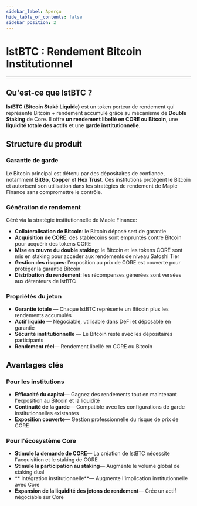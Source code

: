 ```yaml
---
sidebar_label: Aperçu
hide_table_of_contents: false
sidebar_position: 2
---
```


# lstBTC : Rendement Bitcoin Institutionnel

---

## Qu'est-ce que lstBTC ?

**lstBTC (Bitcoin Staké Liquide)** est un token porteur de rendement qui représente Bitcoin + rendement accumulé grâce au mécanisme de **Double Staking** de Core. Il offre **un rendement libellé en CORE ou Bitcoin**, une **liquidité totale des actifs** et une **garde institutionnelle**.

## Structure du produit

### Garantie de garde

Le Bitcoin principal est détenu par des dépositaires de confiance, notamment **BitGo**, **Copper** et **Hex Trust**. Ces institutions protègent le Bitcoin et autorisent son utilisation dans les stratégies de rendement de Maple Finance sans compromettre le contrôle.

### Génération de rendement

Géré via la stratégie institutionnelle de Maple Finance:

- **Collateralisation de Bitcoin**: le Bitcoin déposé sert de garantie
- **Acquisition de CORE**: des stablecoins sont empruntés contre Bitcoin pour acquérir des tokens CORE
- **Mise en œuvre du double staking**: le Bitcoin et les tokens CORE sont mis en staking pour accéder aux rendements de niveau Satoshi Tier
- **Gestion des risques**: l'exposition au prix de CORE est couverte pour protéger la garantie Bitcoin
- **Distribution du rendement**: les récompenses générées sont versées aux détenteurs de lstBTC

### Propriétés du jeton

- **Garantie totale** — Chaque lstBTC représente un Bitcoin plus les rendements accumulés
- **Actif liquide** — Négociable, utilisable dans DeFi et déposable en garantie
- **Sécurité institutionnelle** — Le Bitcoin reste avec les dépositaires participants
- **Rendement réel**— Rendement libellé en CORE ou Bitcoin

## Avantages clés

### Pour les institutions

- **Efficacité du capital**— Gagnez des rendements tout en maintenant l'exposition au Bitcoin et la liquidité
- **Continuité de la garde**— Compatible avec les configurations de garde institutionnelles existantes
- **Exposition couverte**— Gestion professionnelle du risque de prix de CORE

### Pour l'écosystème Core

- **Stimule la demande de CORE**— La création de lstBTC nécessite l'acquisition et le staking de CORE
- **Stimule la participation au staking**— Augmente le volume global de staking dual
- \*\* Intégration institutionnelle\*\*— Augmente l'implication institutionnelle avec Core
- **Expansion de la liquidité des jetons de rendement**— Crée un actif négociable sur Core
